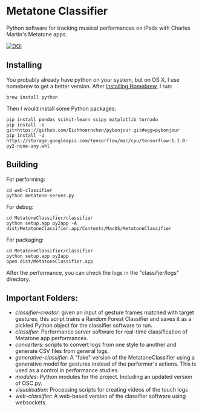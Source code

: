 # Metatone Classifier

Python software for tracking musical performances on iPads with Charles Martin's Metatone apps. 

[![DOI](https://zenodo.org/badge/20166/cpmpercussion/MetatoneClassifier.svg)](https://zenodo.org/badge/latestdoi/20166/cpmpercussion/MetatoneClassifier)

## Installing

You probably already have python on your system, but on OS X, I use homebrew to get a better version. After [installing Homebrew](), I run:

    brew install python

Then I would install some Python packages:
    
    pip install pandas scikit-learn scipy matplotlib tornado
    pip install -e git+https://github.com/Eichhoernchen/pybonjour.git#egg=pybonjour
    pip install -U https://storage.googleapis.com/tensorflow/mac/cpu/tensorflow-1.1.0-py2-none-any.whl

## Building

For performing:

    cd web-classifier
    python metatone-server.py

For debug:

    cd MetatoneClassifier/classifier
    python setup.app py2app -A
    dist/MetatoneClassifier.app/Contents/MacOS/MetatoneClassifier

For packaging:

    cd MetatoneClassifier/classifier
    python setup.app py2app
    open dist/MetatoneClassifier.app

After the performance, you can check the logs in the "classifier/logs" directory.

## Important Folders:

- *classifier-creator*: given an input of gesture frames matched with target gestures, this script trains a Random Forest Classifier and saves it as a pickled Python object for the classifier software to run.
- *classifier*: Performance server software for real-time classification of Metatone app performances.
- *converters*: scripts to convert logs from one style to another and generate CSV files from general logs.
- *generative-classifier*: A "fake" version of the MetatoneClassifier using a generative model for gestures instead of the performer's actions. This is used as a control in performance studies.
- *modules*: Python modules for the project. Including an updated version of OSC.py.
- *visualisation*: Processing scripts for creating videos of the touch logs
- *web-classifier*: A web-based version of the classifier software using websockets.
